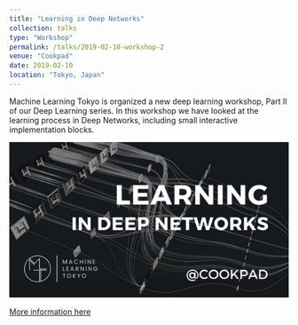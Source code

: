 ```yaml
---
title: "Learning in Deep Networks"
collection: talks
type: "Workshop"
permalink: /talks/2019-02-10-workshop-2
venue: "Cookpad"
date: 2019-02-10
location: "Tokyo, Japan"
---
```


Machine Learning Tokyo is organized a new deep learning workshop, Part II of our Deep Learning series. In this workshop we have looked at the learning process in Deep Networks, including small interactive implementation blocks.


![Learning in Deep Networks](https://github.com/alisher-ai/alisher-ai.github.io/blob/master/files/2019-02-10-workshop-2.png)


[More information here](https://www.meetup.com/Machine-Learning-Tokyo/events/258632901/)

